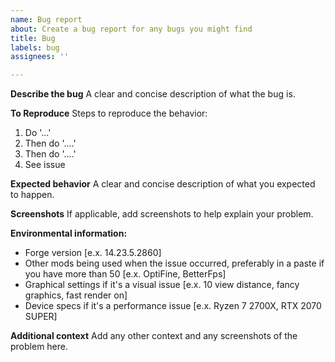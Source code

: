 ```yaml
---
name: Bug report
about: Create a bug report for any bugs you might find
title: Bug
labels: bug
assignees: ''

---
```


**Describe the bug**
A clear and concise description of what the bug is.

**To Reproduce**
Steps to reproduce the behavior:
1. Do '...'
2. Then do '....'
3. Then do '....'
4. See issue

**Expected behavior**
A clear and concise description of what you expected to happen.

**Screenshots**
If applicable, add screenshots to help explain your problem.

**Environmental information:**
 - Forge version [e.x. 14.23.5.2860]
 - Other mods being used when the issue occurred, preferably in a paste if you have more than 50 [e.x. OptiFine, BetterFps]
 - Graphical settings if it's a visual issue [e.x. 10 view distance, fancy graphics, fast render on]
 - Device specs if it's a performance issue [e.x. Ryzen 7 2700X, RTX 2070 SUPER]

**Additional context**
Add any other context and any screenshots of the problem here.
